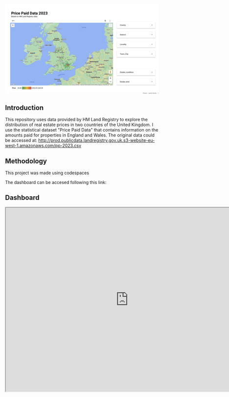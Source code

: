 ![Alt Text](https://github.com/gutfalla/Real-state-prices-UK/blob/main/Untitled.png)

## Introduction

This repository uses data provided by HM Land Registry to explore the distribution of real estate prices in two countries of the United Kingdom. I use the statistical dataset "Price Paid Data" that contains information on the amounts paid for properties in England and Wales. The original data could be accessed at: http://prod.publicdata.landregistry.gov.uk.s3-website-eu-west-1.amazonaws.com/pp-2023.csv

## Methodology

This project was made using codespaces













The dashboard can be accesed following this link:

## Dashboard

<iframe src="https://lookerstudio.google.com/embed/reporting/4654857a-295e-4b0a-9720-47906b0afecd/page/XK5uD" width="800" height="600"></iframe>



